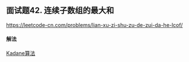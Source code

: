 ## 面试题42. 连续子数组的最大和

https://leetcode-cn.com/problems/lian-xu-zi-shu-zu-de-zui-da-he-lcof/


#### 解法  

[Kadane算法](_1.py)

